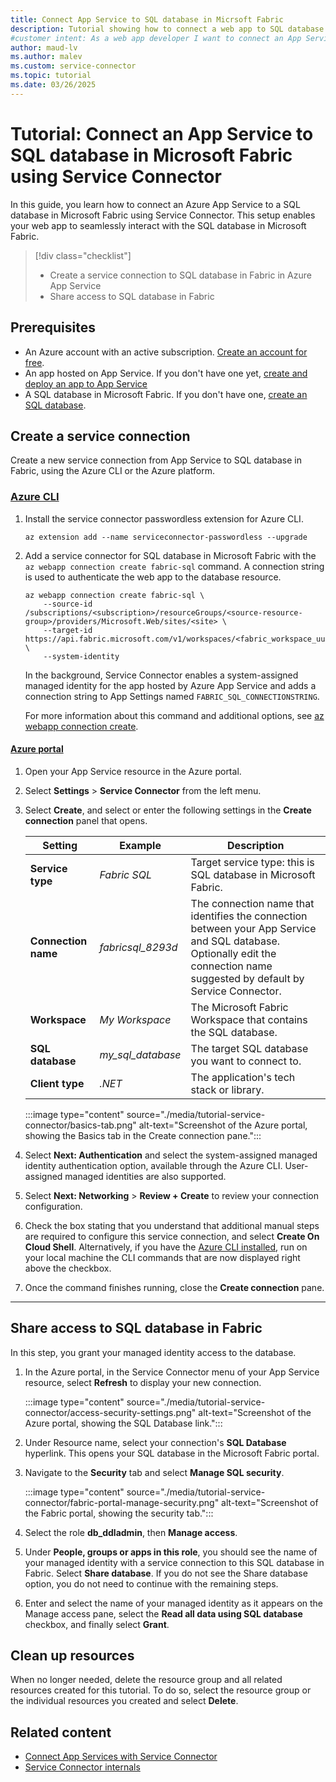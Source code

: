 ```yaml
---
title: Connect App Service to SQL database in Micrsoft Fabric
description: Tutorial showing how to connect a web app to SQL database in Microsoft Fabric using Service Connector
#customer intent: As a web app developer I want to connect an App Service resource to SQL database in Fabric so that my app can reach the SQL database in Microsoft Fabric.
author: maud-lv
ms.author: malev
ms.custom: service-connector
ms.topic: tutorial
ms.date: 03/26/2025
---
```


# Tutorial: Connect an App Service to SQL database in Microsoft Fabric using Service Connector

In this guide, you learn how to connect an Azure App Service to a SQL database in Microsoft Fabric using Service Connector. This setup enables your web app to seamlessly interact with the SQL database in Microsoft Fabric.

> [!div class="checklist"]
> * Create a service connection to SQL database in Fabric in Azure App Service
> * Share access to SQL database in Fabric

## Prerequisites

* An Azure account with an active subscription. [Create an account for free](https://azure.microsoft.com/free).
* An app hosted on App Service. If you don't have one yet, [create and deploy an app to App Service](/azure/app-service/quickstart-dotnetcore)
* A SQL database in Microsoft Fabric. If you don't have one, [create an SQL database](create.md).

## Create a service connection

Create a new service connection from App Service to SQL database in Fabric, using the Azure CLI or the Azure platform.

### [Azure CLI](#tab/azure-cli)

1. Install the service connector passwordless extension for Azure CLI.

    ```azurecli
    az extension add --name serviceconnector-passwordless --upgrade
    ```

1. Add a service connector for SQL database in Microsoft Fabric with the `az webapp connection create fabric-sql` command. A connection string is used to authenticate the web app to the database resource.

    ```azurecli
    az webapp connection create fabric-sql \
        --source-id /subscriptions/<subscription>/resourceGroups/<source-resource-group>/providers/Microsoft.Web/sites/<site> \
        --target-id https://api.fabric.microsoft.com/v1/workspaces/<fabric_workspace_uuid>/SqlDatabases/<fabric_sql_db_uuid> \
        --system-identity
    ```

    In the background, Service Connector enables a system-assigned managed identity for the app hosted by Azure App Service and adds a connection string to App Settings named `FABRIC_SQL_CONNECTIONSTRING`.

    For more information about this command and additional options, see [az webapp connection create](/cli/azure/webapp/connection/create#az-webapp-connection-create-postgres-flexible).

#### [Azure portal](#tab/az-portal)

1. Open your App Service resource in the Azure portal.
1. Select **Settings** > **Service Connector** from the left menu.
2. Select **Create**, and select or enter the following settings in the **Create connection** panel that opens.

    | Setting             | Example           | Description                                                                                                                                               |
    |---------------------|-------------------|-----------------------------------------------------------------------------------------------------------------------------------------------------------|
    | **Service type**    | *Fabric SQL*      | Target service type: this is SQL database in Microsoft Fabric. |
    | **Connection name** | *fabricsql_8293d* | The connection name that identifies the connection between your App Service and SQL database. Optionally edit the connection name suggested by default by Service Connector. |
    | **Workspace**       | *My Workspace*    | The Microsoft Fabric Workspace that contains the SQL database.                                                                                            |
    | **SQL database**    | *my_sql_database* | The target SQL database you want to connect to.                                                                                                           |
    | **Client type**     | *.NET*            | The application's tech stack or library.                                                                                                                  |
        
    :::image type="content" source="./media/tutorial-service-connector/basics-tab.png" alt-text="Screenshot of the Azure portal, showing the Basics tab in the Create connection pane.":::

1. Select **Next: Authentication** and select the system-assigned managed identity authentication option, available through the Azure CLI. User-assigned managed identities are also supported.
1. Select **Next: Networking** > **Review + Create** to review your connection configuration.
1. Check the box stating that you understand that additional manual steps are required to configure this service connection, and select **Create On Cloud Shell**. Alternatively, if you have the [Azure CLI installed](/cli/azure/install-azure-cli-windows), run on your local machine the CLI commands that are now displayed right above the checkbox.
1. Once the command finishes running, close the **Create connection** pane.
---

## Share access to SQL database in Fabric

In this step, you grant your managed identity access to the database.

1. In the Azure portal, in the Service Connector menu of your App Service resource, select **Refresh** to display your new connection.

    :::image type="content" source="./media/tutorial-service-connector/access-security-settings.png" alt-text="Screenshot of the Azure portal, showing the SQL Database link.":::

1. Under Resource name, select your connection's **SQL Database** hyperlink. This opens your SQL database in the Microsoft Fabric portal.

1. Navigate to the **Security** tab and select **Manage SQL security**.

    :::image type="content" source="./media/tutorial-service-connector/fabric-portal-manage-security.png" alt-text="Screenshot of the Fabric portal, showing the security tab.":::

1. Select the role **db_ddladmin**, then **Manage access**.
1. Under **People, groups or apps in this role**, you should see the name of your managed identity with a service connection to this SQL database in Fabric. Select **Share database**. If you do not see the Share database option, you do not need to continue with the remaining steps.
1. Enter and select the name of your managed identity as it appears on the Manage access pane, select the **Read all data using SQL database** checkbox, and finally select **Grant**.

## Clean up resources

When no longer needed, delete the resource group and all related resources created for this tutorial. To do so, select the resource group or the individual resources you created and select **Delete**.

## Related content

- [Connect App Services with Service Connector](/azure/service-connector/quickstart-portal-app-service-connection)
- [Service Connector internals](/azure/service-connector/concept-service-connector-internals) <!--to be replaced with new SQL database in Fabric article in azure-docs-pr repo when feature documentation is released-->
